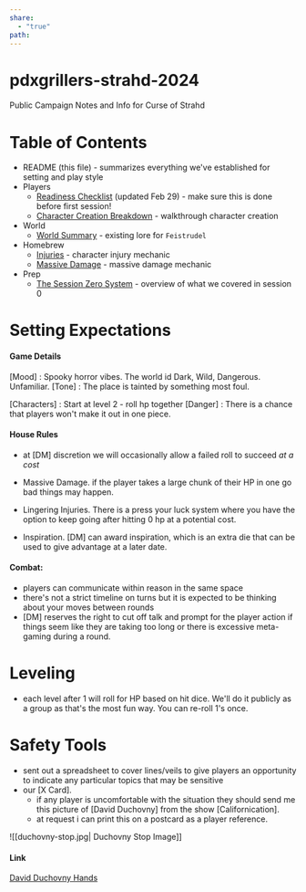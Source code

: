 ```yaml
---
share:
  - "true"
path: 
---
```



# pdxgrillers-strahd-2024
Public Campaign Notes and Info for Curse of Strahd


# Table of Contents

* README (this file) - summarizes everything we've established for setting and play style
* Players
	* [Readiness Checklist](Players/Readiness%20Checklist.md) (updated Feb 29) - make sure this is done before first session!
	* [Character Creation Breakdown](Players/Character%20Creation.md) - walkthrough character creation
* World
	* [World Summary](World/world%20summary.md) - existing lore for `Feistrudel`
* Homebrew
	* [Injuries](homebrew/Injuries.md) - character injury mechanic
	* [Massive Damage](homebrew/Massive%20Damage.md) - massive damage mechanic
* Prep
	* [The Session Zero System](Prep/The%20Session%20Zero%20System.md) - overview of what we covered in session 0
# Setting Expectations

#### Game Details
[Mood] : Spooky horror vibes.  The world id Dark, Wild, Dangerous.  Unfamiliar.
[Tone] :  The place is tainted by something most foul.  

[Characters] : Start at level 2 - roll hp together
[Danger] : There is a chance that players won't make it out in one piece.

#### House Rules

* at [DM] discretion we will occasionally allow a failed roll to succeed *at a cost*
* Massive Damage.  if the player takes a large chunk of their HP in one go bad things may happen.
* Lingering Injuries.  There is a press your luck system where you have the option to keep going after hitting 0 hp at a potential cost.

* Inspiration.  [DM] can award inspiration, which is an extra die that can be used to give advantage at a later date.
#### Combat:

* players can communicate within reason in the same space
* there's not a strict timeline on turns but it is expected to be thinking about your moves between rounds
* [DM] reserves the right to cut off talk and prompt for the player action if things seem like they are taking too long or there is excessive meta-gaming during a round.

# Leveling

* each level after 1 will roll for HP based on hit dice.  We'll do it publicly as a group as that's the most fun way.  You can re-roll 1's once.

# Safety Tools

* sent out a spreadsheet to cover lines/veils to give players an opportunity to indicate any particular topics that may be sensitive
* our [X Card].  
	* if any player is uncomfortable with the situation they should send me this picture of [David Duchovny] from the show [Californication].
	* at request i can print this on a postcard as a player reference.

![[duchovny-stop.jpg| Duchovny Stop Image]]

#### Link
[David Duchovny Hands](duchovny-stop.jpg)

